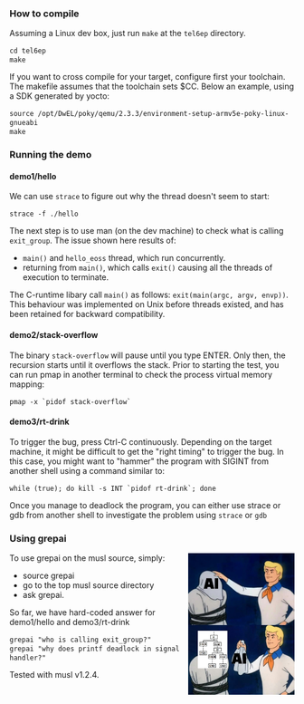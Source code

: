 ### How to compile 
Assuming a Linux dev box, just run `make` at the ``tel6ep`` directory.
```console
cd tel6ep
make
```
If you want to cross compile for your target, configure first your toolchain.
The makefile assumes that the toolchain sets $CC. Below an example, using a SDK generated by yocto:
```console
source /opt/DwEL/poky/qemu/2.3.3/environment-setup-armv5e-poky-linux-gnueabi
make
```

### Running the demo
#### demo1/hello
We can use `strace` to figure out why the thread doesn't seem to start:
```console
strace -f ./hello
```
The next step is to use man (on the dev machine) to check what is calling `exit_group`.
The issue shown here results of:
- `main()` and `hello_eoss` thread, which run concurrently.
- returning from `main()`, which calls `exit()` causing all the threads of execution to terminate.

The C-runtime libary call `main()` as follows: ```exit(main(argc, argv, envp))```. This behaviour was implemented on Unix before threads existed, and has been retained for backward compatibility.

#### demo2/stack-overflow
The binary `stack-overflow` will pause until you type ENTER. Only then, the recursion starts until it overflows the stack. Prior to starting the test, you can run pmap in another terminal to check the process virtual memory mapping:
```console
pmap -x `pidof stack-overflow`
```

#### demo3/rt-drink
To trigger the bug, press Ctrl-C continuously. Depending on the target machine, it might be difficult to get the "right timing" to trigger the bug. 
In this case, you might want to "hammer" the program with SIGINT from another shell using a command similar to:
```console
while (true); do kill -s INT `pidof rt-drink`; done 
```
Once you manage to deadlock the program, you can either use strace or gdb from another shell to investigate the problem using `strace` or `gdb`

### Using grepai 
[<img src="./ai_meme.jpg" height="250" align="right"/>](ai_meme.jpg)
To use grepai on the musl source, simply:
- source grepai
- go to the top musl source directory
- ask grepai.

So far, we have hard-coded answer for demo1/hello and demo3/rt-drink
```console
grepai "who is calling exit_group?"
grepai "why does printf deadlock in signal handler?"
```
Tested with musl v1.2.4.
